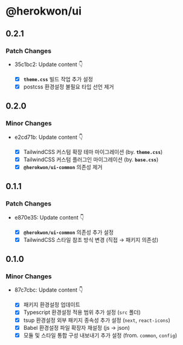 # @herokwon/ui

## 0.2.1

### Patch Changes

- 35c1bc2: Update content 👇

  - [x] **`theme.css`** 빌드 작업 추가 설정
  - [x] postcss 환경설정 불필요 타입 선언 제거

## 0.2.0

### Minor Changes

- e2cd71b: Update content 👇

  - [x] TailwindCSS 커스텀 확장 테마 마이그레이션 (by. **`theme.css`**)
  - [x] TailwindCSS 커스텀 플러그인 마이그레이션 (by. **`base.css`**)
  - [x] **`@herokwon/ui-common`** 의존성 제거

## 0.1.1

### Patch Changes

- e870e35: Update content 👇

  - [x] **`@herokwon/ui-common`** 의존성 추가 설정
  - [x] TailwindCSS 스타일 참조 방식 변경 (직접 → 패키지 의존성)

## 0.1.0

### Minor Changes

- 87c7cbc: Update content 👇

  - [x] 패키지 환경설정 업데이트
  - [x] Typescript 환경설정 적용 범위 추가 설정 (`src` 폴더)
  - [x] tsup 환경설정 외부 패키지 종속성 추가 설정 (`next`, `react-icons`)
  - [x] Babel 환경설정 파일 확장자 재설정 (js → json)
  - [x] 모듈 및 스타일 통합 구성 내보내기 추가 설정 (from. `common`, `config`)
